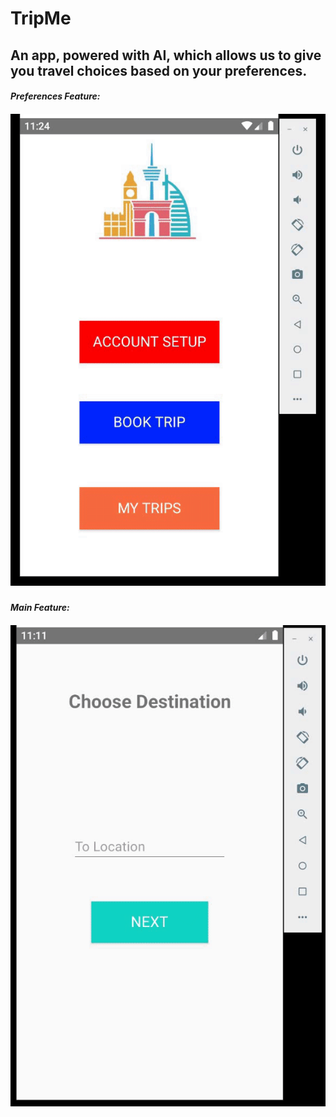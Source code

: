 # TripMe
## An app, powered with AI, which allows us to give you travel choices based on your preferences.

#### *Preferences Feature:*
##### ![Gif of preferences feature](appPrefGif.gif)

#### *Main Feature:*
##### ![Gif of main feature](appVidGif.gif)
